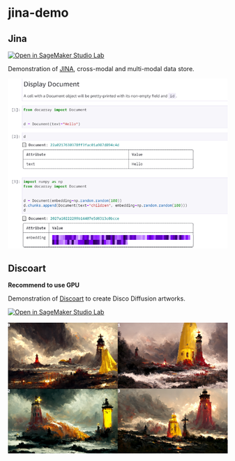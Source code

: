 # jina-demo

## Jina

[![Open in SageMaker Studio Lab](https://studiolab.sagemaker.aws/studiolab.svg)](https://studiolab.sagemaker.aws/import/github/icoxfog417/jina-demo/blob/main/jina-demo.ipynb)

Demonstration of [JINA](https://github.com/jina-ai/jina), cross-modal and multi-modal data store.

![demo_01.PNG](images/demo_01.PNG)

## Discoart

**Recommend to use GPU**

Demonstration of [Discoart](https://github.com/jina-ai/discoart) to create Disco Diffusion artworks.

[![Open in SageMaker Studio Lab](https://studiolab.sagemaker.aws/studiolab.svg)](https://studiolab.sagemaker.aws/import/github/icoxfog417/jina-demo/blob/main/discoart.ipynb)

![demo_02.PNG](images/demo_02.PNG)
